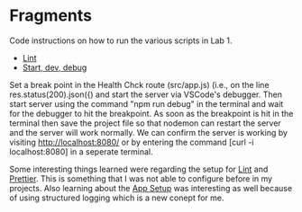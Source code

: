 # Fragments

Code instructions on how to run the various scripts in Lab 1.

- [Lint](https://github.com/humphd/cloud-computing-for-programmers-winter-2024/blob/main/labs/lab-01/README.md#eslint-setup)
- [Start, dev, debug](https://github.com/humphd/cloud-computing-for-programmers-winter-2024/blob/main/labs/lab-01/README.md#express-server-setup)

Set a break point in the Health Chck route (src/app.js) (i.e., on the line res.status(200).json({) and start the server via VSCode's debugger. Then start server using the command "npm run debug" in the terminal and wait for the debugger to hit the breakpoint. As soon as the breakpoint is hit in the terminal then save the project file so that nodemon can restart the server and the server will work normally. We can confirm the server is working by visiting [http://localhost:8080/](http://localhost:8080/) or by entering the command [curl -i localhost:8080] in a seperate terminal.

Some interesting things learned were regarding the setup for [Lint](https://github.com/humphd/cloud-computing-for-programmers-winter-2024/blob/main/labs/lab-01/README.md#eslint-setup) and [Prettier](https://github.com/humphd/cloud-computing-for-programmers-winter-2024/blob/main/labs/lab-01/README.md#prettier-setup). This is something that I was not able to configure before in my projects. Also learning about the [App Setup](https://github.com/humphd/cloud-computing-for-programmers-winter-2024/blob/main/labs/lab-01/README.md#express-app-setup) was interesting as well because of using structured logging which is a new conept for me.
